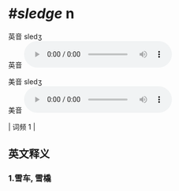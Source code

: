 # ***\#sledge*** n
英音 sledʒ  
英音
<audio src="./media/sledge1.aac" controls="controls"></audio>

美音 sledʒ  
美音
<audio src="./media/sledge2.aac" controls="controls"></audio>



| 词频 1 |  

英文释义
---
### 1.**雪车, 雪橇**  


